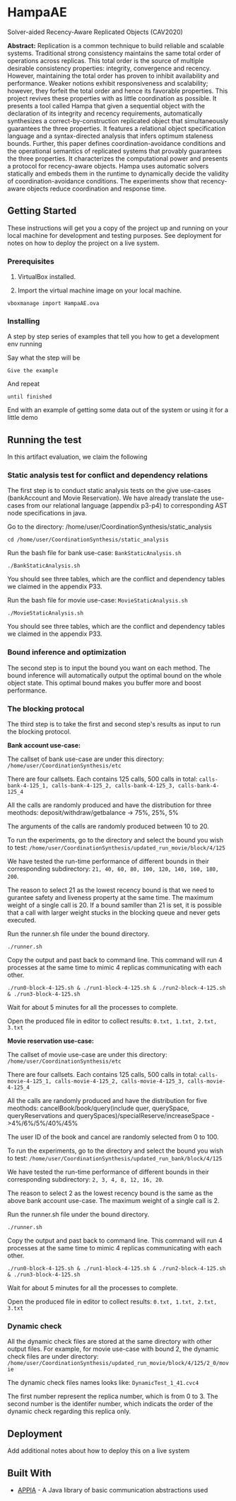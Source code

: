 # HampaAE
Solver-aided Recency-Aware Replicated Objects (CAV2020)

**Abstract:** Replication is a common technique to build reliable and scalable systems. Traditional strong consistency maintains the same total order of operations across replicas. This total order is the source of multiple desirable consistency properties: integrity, convergence and recency. However, maintaining the total order has proven to inhibit availability and performance. Weaker notions exhibit responsiveness and scalability; however, they forfeit the total order and hence its favorable properties. This project revives these properties with as little coordination as possible. It presents a tool called Hampa that given a sequential object with the declaration of its integrity and recency requirements, automatically synthesizes a correct-by-construction replicated object that simultaneously guarantees the three properties. It features a relational object specification language and a syntax-directed analysis that infers optimum staleness
bounds. Further, this paper defines coordination-avoidance conditions and the operational semantics of replicated systems that provably guarantees the three properties. It characterizes the computational power and presents a protocol for recency-aware objects. Hampa uses automatic solvers statically and embeds them in the runtime to dynamically decide the validity of coordination-avoidance conditions. The experiments show that recency-aware objects reduce coordination and response time.

## Getting Started

These instructions will get you a copy of the project up and running on your local machine for development and testing purposes. See deployment for notes on how to deploy the project on a live system.

### Prerequisites

1. VirtualBox installed.

2. Import the virtual machine image on your local machine.

```
vboxmanage import HampaAE.ova
```

### Installing

A step by step series of examples that tell you how to get a development env running

Say what the step will be

```
Give the example
```

And repeat

```
until finished
```

End with an example of getting some data out of the system or using it for a little demo

## Running the test

In this artifact evaluation, we claim the following

### Static analysis test for conflict and dependency relations

The first step is to conduct static analysis tests on the give use-cases (bankAccount and Movie Reservation). We have already translate the use-cases from our relational language (appendix p3-p4) to corresponding AST node specifications in java.

Go to the directory: /home/user/CoordinationSynthesis/static_analysis

```
cd /home/user/CoordinationSynthesis/static_analysis
```
Run the bash file for bank use-case: ```BankStaticAnalysis.sh```

```
./BankStaticAnalysis.sh 
```
You should see three tables, which are the conflict and dependency tables we claimed in the appendix P33.

Run the bash file for movie use-case: ```MovieStaticAnalysis.sh``` 

```
./MovieStaticAnalysis.sh 
```
You should see three tables, which are the conflict and dependency tables we claimed in the appendix P33.

### Bound inference and optimization

The second step is to input the bound you want on each method. The bound inference will automatically output the optimal bound on the whole object state. This optimal bound makes you buffer more and boost performance. 

### The blocking protocal

The third step is to take the first and second step's results as input to run the blocking protocol.

**Bank account use-case:**

The callset of bank use-case are under this directory: ```/home/user/CoordinationSynthesis/etc```

There are four callsets. Each contains 125 calls, 500 calls in total: ```calls-bank-4-125_1, calls-bank-4-125_2, calls-bank-4-125_3, calls-bank-4-125_4```

All the calls are randomly produced and have the distribution for three meothods: deposit/withdraw/getbalance -> 75%, 25%, 5%

The arguments of the calls are randomly produced between 10 to 20.

To run the experiments, go to the directory and select the bound you wish to test: ```/home/user/CoordinationSynthesis/updated_run_movie/block/4/125```

We have tested the run-time performance of different bounds in their corresponding subdirectory: ```21, 40, 60, 80, 100, 120, 140, 160, 180, 200```. 

The reason to select 21 as the lowest recency bound is that we need to gurantee safety and liveness property at the same time. The maximum weight of a single call is 20. If a bound samller than 21 is set, it is possible that a call with larger weight stucks in the blocking queue and never gets executed.  

Run the runner.sh file under the bound directory.

```
./runner.sh
```
Copy the output and past back to command line. This command will run 4 processes at the same time to mimic 4 replicas communicating with each other.

```
./run0-block-4-125.sh & ./run1-block-4-125.sh & ./run2-block-4-125.sh & ./run3-block-4-125.sh
```
Wait for about 5 minutes for all the processes to complete.

Open the produced file in editor to collect results: ```0.txt, 1.txt, 2.txt, 3.txt ```

**Movie reservation use-case:**

The callset of movie use-case are under this directory: ```/home/user/CoordinationSynthesis/etc```

There are four callsets. Each contains 125 calls, 500 calls in total: ```calls-movie-4-125_1, calls-movie-4-125_2, calls-movie-4-125_3, calls-movie-4-125_4```

All the calls are randomly produced and have the distribution for five meothods: cancelBook/book/query(include quer, querySpace, queryReservations and querySpaces)/specialReserve/increaseSpace ->4%/6%/5%/40%/45%

The user ID of the book and cancel are randomly selected from 0 to 100. 

To run the experiments, go to the directory and select the bound you wish to test: ```/home/user/CoordinationSynthesis/updated_run_bank/block/4/125```

We have tested the run-time performance of different bounds in their corresponding subdirectory: ```2, 3, 4, 8, 12, 16, 20```. 

The reason to select 2 as the lowest recency bound is the same as the above bank account use-case. The maximum weight of a single call is 2.  

Run the runner.sh file under the bound directory.

```
./runner.sh
```
Copy the output and past back to command line. This command will run 4 processes at the same time to mimic 4 replicas communicating with each other.

```
./run0-block-4-125.sh & ./run1-block-4-125.sh & ./run2-block-4-125.sh & ./run3-block-4-125.sh
```
Wait for about 5 minutes for all the processes to complete.

Open the produced file in editor to collect results: ```0.txt, 1.txt, 2.txt, 3.txt ```

### Dynamic check

All the dynamic check files are stored at the same directory with other output files. For example, for movie use-case with bound 2, the dynamic check files are under directory: ```/home/user/CoordinationSynthesis/updated_run_movie/block/4/125/2_0/movie```

The dynamic check files names looks like: ```DynamicTest_1_41.cvc4```

The first number represent the replica number, which is from 0 to 3. The second number is the identifer number, which indicats the order of the dynamic check regarding this replica only.


## Deployment

Add additional notes about how to deploy this on a live system

## Built With

* [APPIA](http://appia.di.fc.ul.pt/wiki/index.php?title=Main_Page) - A Java library of basic communication abstractions used
